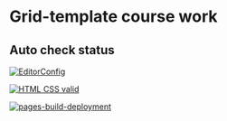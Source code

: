 # Grid-template course work
## Auto check status

[![EditorConfig](https://github.com/YanaOlik94/grid-template-project/actions/workflows/EditorConfig.yml/badge.svg)](https://github.com/YanaOlik94/grid-template-project/actions/workflows/EditorConfig.yml)

[![HTML CSS valid](https://github.com/YanaOlik94/grid-template-project/actions/workflows/HTML5Validator.yml/badge.svg)](https://github.com/YanaOlik94/grid-template-project/actions/workflows/HTML5Validator.yml)

[![pages-build-deployment](https://github.com/YanaOlik94/grid-template-project/actions/workflows/pages/pages-build-deployment/badge.svg)](https://github.com/YanaOlik94/grid-template-project/actions/workflows/pages/pages-build-deployment)

